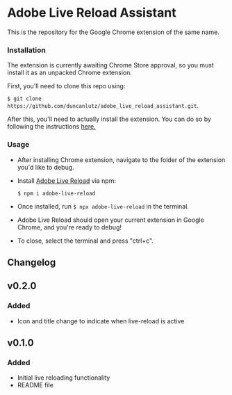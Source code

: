 # Adobe Live Reload Assistant
This is the repository for the Google Chrome extension of the same name.

### Installation
The extension is currently awaiting Chrome Store approval, so you must install it as an unpacked Chrome extension.

First, you'll need to clone this repo using:

```$ git clone https://github.com/duncanlutz/adobe_live_reload_assistant.git```.

After this, you'll need to actually install the extension. You can do so by following the instructions [here.](https://developer.chrome.com/docs/extensions/mv3/getstarted/#unpacked)

### Usage
- After installing Chrome extension, navigate to the folder of the extension you'd like to debug.

- Install [Adobe Live Reload](https://github.com/duncanlutz/adobe-live-reload) via npm:

     `$ npm i adobe-live-reload`

- Once installed, run `$ npx adobe-live-reload` in the terminal.

- Adobe Live Reload should open your current extension in Google Chrome, and you're ready to debug!

- To close, select the terminal and press "ctrl+c".

## Changelog

## v0.2.0
### Added
- Icon and title change to indicate when live-reload is active

## v0.1.0
### Added
- Initial live reloading functionality
- README file